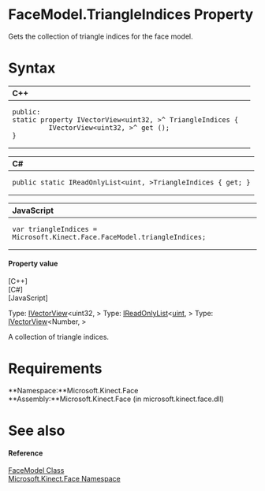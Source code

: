 FaceModel.TriangleIndices Property  
==================================  

Gets the collection of triangle indices for the face model. <span id="syntaxSection"></span>

Syntax  
======  

<table>
<colgroup>
<col width="100%" />
</colgroup>
<thead>
<tr class="header">
<th align="left">C++</th>
</tr>
</thead>
<tbody>
<tr class="odd">
<td align="left"><pre><code>public:  
static property IVectorView&lt;uint32, &gt;^ TriangleIndices {  
         IVectorView&lt;uint32, &gt;^ get ();  
}</code></pre></td>
</tr>
</tbody>
</table>

<table>
<colgroup>
<col width="100%" />
</colgroup>
<thead>
<tr class="header">
<th align="left">C#</th>
</tr>
</thead>
<tbody>
<tr class="odd">
<td align="left"><pre><code>public static IReadOnlyList&lt;uint, &gt;TriangleIndices { get; }</code></pre></td>
</tr>
</tbody>
</table>

<table>
<colgroup>
<col width="100%" />
</colgroup>
<thead>
<tr class="header">
<th align="left">JavaScript</th>
</tr>
</thead>
<tbody>
<tr class="odd">
<td align="left"><pre><code>var triangleIndices = Microsoft.Kinect.Face.FaceModel.triangleIndices;</code></pre></td>
</tr>
</tbody>
</table>

<span id="ID4ES"></span>
#### Property value  

[C++]   
 [C\#]   
 [JavaScript]   

Type: [IVectorView](http://msdn.microsoft.com/en-us/library/br226058.aspx)\<uint32, \>
Type: [IReadOnlyList](http://msdn.microsoft.com/en-us/library/hh192385.aspx)\<[uint](http://msdn.microsoft.com/en-us/library/system.uint32.aspx), \>
Type: [IVectorView](http://msdn.microsoft.com/en-us/library/br226058.aspx)\<Number, \>

A collection of triangle indices.  

<span id="requirements"></span>

Requirements  
============  

**Namespace:**Microsoft.Kinect.Face  
**Assembly:**Microsoft.Kinect.Face (in microsoft.kinect.face.dll)  

<span id="ID4EHB"></span>

See also  
========  

<span id="ID4EJB"></span>
#### Reference  

[FaceModel Class](../../FaceModel_Class.md)  
 [Microsoft.Kinect.Face Namespace](../../../Kinect.Face.md)  



<!--Please do not edit the data in the comment block below.-->
<!--
TOCTitle : TriangleIndices Property
RLTitle : FaceModel.TriangleIndices Property
KeywordK : TriangleIndices property
KeywordK : FaceModel.TriangleIndices property
KeywordF : Microsoft.Kinect.Face.FaceModel.TriangleIndices
KeywordF : FaceModel.TriangleIndices
KeywordF : TriangleIndices
KeywordF : Microsoft.Kinect.Face.FaceModel.TriangleIndices
KeywordA : P:Microsoft.Kinect.Face.FaceModel.TriangleIndices
AssetID : P:Microsoft.Kinect.Face.FaceModel.TriangleIndices
Locale : en-us
CommunityContent : 1
APIType : Managed
APILocation : microsoft.kinect.face.dll
APIName : Microsoft.Kinect.Face.FaceModel.TriangleIndices
TargetOS : Windows
TopicType : kbSyntax
DevLang : VB
DevLang : CSharp
DevLang : JavaScript
DevLang : C++
DocSet : K4Wv2
ProjType : K4Wv2Proj
Technology : Kinect for Windows
Product : Kinect for Windows SDK v2
productversion : 20
-->
